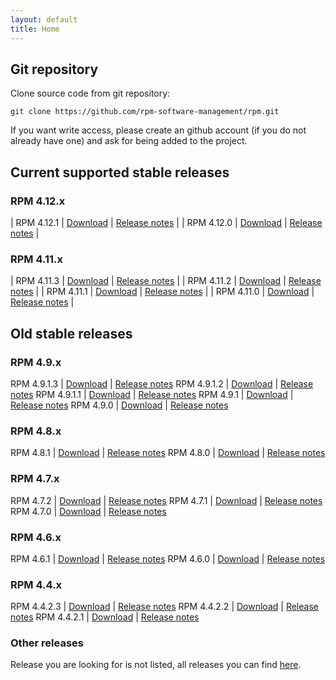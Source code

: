 ```yaml
---
layout: default
title: Home
---
```


## Git repository
Clone source code from git repository:

`git clone https://github.com/rpm-software-management/rpm.git`

If you want write access, please create an github account (if you do not already have one) and ask for being added to the project. 

## Current supported stable releases

### RPM 4.12.x

| RPM 4.12.1 | [Download](https://github.com/lkardos/rpm/archive/rpm-4.12.0-release.tar.gz) | [Release notes](https://github.com/lkardos/rpm/releases/tag/rpm-4.12.0-release) |
| RPM 4.12.0 | [Download](https://github.com/lkardos/rpm/archive/rpm-4.12.0-release.tar.gz) | [Release notes](https://github.com/lkardos/rpm/releases/tag/rpm-4.12.0-release) |

### RPM 4.11.x

| RPM 4.11.3 | [Download](https://github.com/lkardos/rpm/archive/rpm-4.12.0-release.tar.gz) | [Release notes](https://github.com/lkardos/rpm/releases/tag/rpm-4.12.0-release) |
| RPM 4.11.2 | [Download](https://github.com/lkardos/rpm/archive/rpm-4.12.0-release.tar.gz) | [Release notes](https://github.com/lkardos/rpm/releases/tag/rpm-4.12.0-release) |
| RPM 4.11.1 | [Download](https://github.com/lkardos/rpm/archive/rpm-4.12.0-release.tar.gz) | [Release notes](https://github.com/lkardos/rpm/releases/tag/rpm-4.12.0-release) |
| RPM 4.11.0 | [Download](https://github.com/lkardos/rpm/archive/rpm-4.12.0-release.tar.gz) | [Release notes](https://github.com/lkardos/rpm/releases/tag/rpm-4.12.0-release) |

## Old stable releases

### RPM 4.9.x

RPM 4.9.1.3 | [Download](https://github.com/lkardos/rpm/archive/rpm-4.12.0-release.tar.gz) | [Release notes](https://github.com/lkardos/rpm/releases/tag/rpm-4.12.0-release)
RPM 4.9.1.2 | [Download](https://github.com/lkardos/rpm/archive/rpm-4.12.0-release.tar.gz) | [Release notes](https://github.com/lkardos/rpm/releases/tag/rpm-4.12.0-release)
RPM 4.9.1.1 | [Download](https://github.com/lkardos/rpm/archive/rpm-4.12.0-release.tar.gz) | [Release notes](https://github.com/lkardos/rpm/releases/tag/rpm-4.12.0-release)
RPM 4.9.1 | [Download](https://github.com/lkardos/rpm/archive/rpm-4.12.0-release.tar.gz) | [Release notes](https://github.com/lkardos/rpm/releases/tag/rpm-4.12.0-release)
RPM 4.9.0 | [Download](https://github.com/lkardos/rpm/archive/rpm-4.12.0-release.tar.gz) | [Release notes](https://github.com/lkardos/rpm/releases/tag/rpm-4.12.0-release)

### RPM 4.8.x

RPM 4.8.1 | [Download](https://github.com/lkardos/rpm/archive/rpm-4.12.0-release.tar.gz) | [Release notes](https://github.com/lkardos/rpm/releases/tag/rpm-4.12.0-release)
RPM 4.8.0 | [Download](https://github.com/lkardos/rpm/archive/rpm-4.12.0-release.tar.gz) | [Release notes](https://github.com/lkardos/rpm/releases/tag/rpm-4.12.0-release)

### RPM 4.7.x

RPM 4.7.2 | [Download](https://github.com/lkardos/rpm/archive/rpm-4.12.0-release.tar.gz) | [Release notes](https://github.com/lkardos/rpm/releases/tag/rpm-4.12.0-release)
RPM 4.7.1 | [Download](https://github.com/lkardos/rpm/archive/rpm-4.12.0-release.tar.gz) | [Release notes](https://github.com/lkardos/rpm/releases/tag/rpm-4.12.0-release)
RPM 4.7.0 | [Download](https://github.com/lkardos/rpm/archive/rpm-4.12.0-release.tar.gz) | [Release notes](https://github.com/lkardos/rpm/releases/tag/rpm-4.12.0-release)

### RPM 4.6.x

RPM 4.6.1 | [Download](https://github.com/lkardos/rpm/archive/rpm-4.12.0-release.tar.gz) | [Release notes](https://github.com/lkardos/rpm/releases/tag/rpm-4.12.0-release)
RPM 4.6.0 | [Download](https://github.com/lkardos/rpm/archive/rpm-4.12.0-release.tar.gz) | [Release notes](https://github.com/lkardos/rpm/releases/tag/rpm-4.12.0-release)

### RPM 4.4.x

RPM 4.4.2.3 | [Download](https://github.com/lkardos/rpm/archive/rpm-4.12.0-release.tar.gz) | [Release notes](https://github.com/lkardos/rpm/releases/tag/rpm-4.12.0-release)
RPM 4.4.2.2 | [Download](https://github.com/lkardos/rpm/archive/rpm-4.12.0-release.tar.gz) | [Release notes](https://github.com/lkardos/rpm/releases/tag/rpm-4.12.0-release)
RPM 4.4.2.1 | [Download](https://github.com/lkardos/rpm/archive/rpm-4.12.0-release.tar.gz) | [Release notes](https://github.com/lkardos/rpm/releases/tag/rpm-4.12.0-release)

### Other releases
Release you are looking for is not listed, all releases you can find [here](https://github.com/rpm-software-management/rpm/releases).
